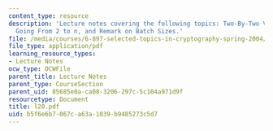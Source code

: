 ```yaml
---
content_type: resource
description: 'Lecture notes covering the following topics: Two-By-Two Verifiable Mixes,
  Going From 2 to n, and Remark on Batch Sizes.'
file: /media/courses/6-897-selected-topics-in-cryptography-spring-2004/b5f6e6b7067ca63a1039b9485273c5d7_l20.pdf
file_type: application/pdf
learning_resource_types:
- Lecture Notes
ocw_type: OCWFile
parent_title: Lecture Notes
parent_type: CourseSection
parent_uid: 85685e0a-ca08-3206-297c-5c104a971d9f
resourcetype: Document
title: l20.pdf
uid: b5f6e6b7-067c-a63a-1039-b9485273c5d7
---
```

